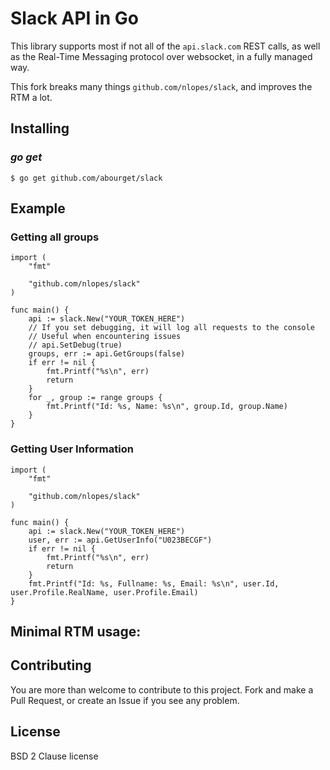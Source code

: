 Slack API in Go
===============

This library supports most if not all of the `api.slack.com` REST
calls, as well as the Real-Time Messaging protocol over websocket, in
a fully managed way.

This fork breaks many things `github.com/nlopes/slack`, and improves
the RTM a lot.


## Installing

### *go get*

    $ go get github.com/abourget/slack

## Example

### Getting all groups

    import (
		"fmt"

		"github.com/nlopes/slack"
	)

    func main() {
		api := slack.New("YOUR_TOKEN_HERE")
		// If you set debugging, it will log all requests to the console
		// Useful when encountering issues
		// api.SetDebug(true)
		groups, err := api.GetGroups(false)
		if err != nil {
			fmt.Printf("%s\n", err)
			return
		}
		for _, group := range groups {
			fmt.Printf("Id: %s, Name: %s\n", group.Id, group.Name)
		}
	}

### Getting User Information

    import (
	    "fmt"

	    "github.com/nlopes/slack"
    )

    func main() {
	    api := slack.New("YOUR_TOKEN_HERE")
	    user, err := api.GetUserInfo("U023BECGF")
	    if err != nil {
		    fmt.Printf("%s\n", err)
		    return
	    }
	    fmt.Printf("Id: %s, Fullname: %s, Email: %s\n", user.Id, user.Profile.RealName, user.Profile.Email)
    }

## Minimal RTM usage:




## Contributing

You are more than welcome to contribute to this project.  Fork and
make a Pull Request, or create an Issue if you see any problem.

## License

BSD 2 Clause license
